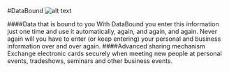 #DataBound ![alt text](http://i.imgur.com/6AhaF8R.png "Logo Title Text 1") 

####Data that is bound to you
With DataBound you enter this information just one time and use it automatically, again, and again, and again.
Never again will you have to enter (or keep entering) your personal and business information over and over again.
####Advanced sharing mechanism
Exchange electronic cards securely when meeting new people at personal events, tradeshows, seminars and other business events.
